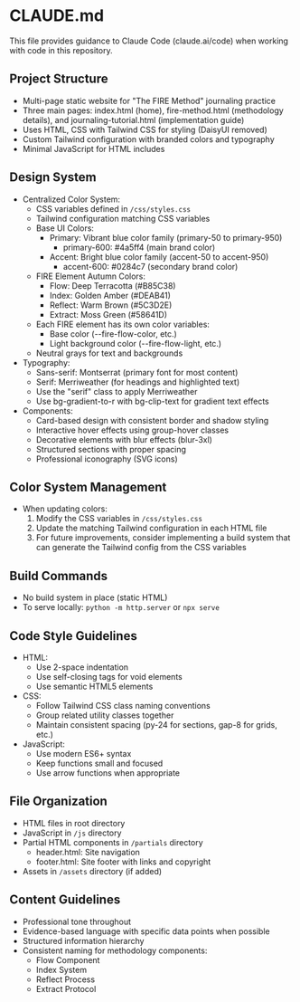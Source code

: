 # CLAUDE.md

This file provides guidance to Claude Code (claude.ai/code) when working with code in this repository.

## Project Structure
- Multi-page static website for "The FIRE Method" journaling practice
- Three main pages: index.html (home), fire-method.html (methodology details), and journaling-tutorial.html (implementation guide)
- Uses HTML, CSS with Tailwind CSS for styling (DaisyUI removed)
- Custom Tailwind configuration with branded colors and typography
- Minimal JavaScript for HTML includes

## Design System
- Centralized Color System:
  - CSS variables defined in `/css/styles.css`
  - Tailwind configuration matching CSS variables
  - Base UI Colors:
    - Primary: Vibrant blue color family (primary-50 to primary-950)
      - primary-600: #4a5ff4 (main brand color)
    - Accent: Bright blue color family (accent-50 to accent-950)
      - accent-600: #0284c7 (secondary brand color)
  - FIRE Element Autumn Colors:
    - Flow: Deep Terracotta (#B85C38)
    - Index: Golden Amber (#DEAB41)
    - Reflect: Warm Brown (#5C3D2E)
    - Extract: Moss Green (#58641D)
  - Each FIRE element has its own color variables:
    - Base color (--fire-flow-color, etc.)
    - Light background color (--fire-flow-light, etc.)
  - Neutral grays for text and backgrounds
- Typography:
  - Sans-serif: Montserrat (primary font for most content)
  - Serif: Merriweather (for headings and highlighted text)
  - Use the "serif" class to apply Merriweather
  - Use bg-gradient-to-r with bg-clip-text for gradient text effects
- Components:
  - Card-based design with consistent border and shadow styling
  - Interactive hover effects using group-hover classes
  - Decorative elements with blur effects (blur-3xl)
  - Structured sections with proper spacing
  - Professional iconography (SVG icons)
  
## Color System Management
- When updating colors:
  1. Modify the CSS variables in `/css/styles.css`
  2. Update the matching Tailwind configuration in each HTML file
  3. For future improvements, consider implementing a build system that can generate the Tailwind config from the CSS variables

## Build Commands
- No build system in place (static HTML)
- To serve locally: `python -m http.server` or `npx serve`

## Code Style Guidelines
- HTML: 
  - Use 2-space indentation
  - Use self-closing tags for void elements
  - Use semantic HTML5 elements
- CSS:
  - Follow Tailwind CSS class naming conventions
  - Group related utility classes together
  - Maintain consistent spacing (py-24 for sections, gap-8 for grids, etc.)
- JavaScript:
  - Use modern ES6+ syntax
  - Keep functions small and focused
  - Use arrow functions when appropriate

## File Organization
- HTML files in root directory
- JavaScript in `/js` directory
- Partial HTML components in `/partials` directory
  - header.html: Site navigation
  - footer.html: Site footer with links and copyright
- Assets in `/assets` directory (if added)

## Content Guidelines
- Professional tone throughout
- Evidence-based language with specific data points when possible
- Structured information hierarchy
- Consistent naming for methodology components:
  - Flow Component
  - Index System
  - Reflect Process
  - Extract Protocol